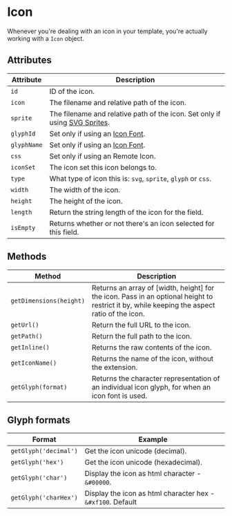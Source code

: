 # Icon
Whenever you're dealing with an icon in your template, you're actually working with a `Icon` object.

## Attributes

Attribute | Description
--- | ---
`id` | ID of the icon.
`icon` | The filename and relative path of the icon.
`sprite` | The filename and relative path of the icon. Set only if using [SVG Sprites](docs:feature-tour/svg-icons).
`glyphId` | Set only if using an [Icon Font](docs:feature-tour/icon-fonts).
`glyphName` | Set only if using an [Icon Font](docs:feature-tour/icon-fonts).
`css` | Set only if using an Remote Icon.
`iconSet` | The icon set this icon belongs to.
`type` | What type of icon this is: `svg`, `sprite`, `glyph` or `css`.
`width` | The width of the icon.
`height` | The height of the icon.
`length` | Return the string length of the icon for the field.
`isEmpty` | Returns whether or not there's an icon selected for this field.

## Methods

Method | Description
--- | ---
`getDimensions(height)` | Returns an array of [width, height] for the icon. Pass in an optional height to restrict it by, while keeping the aspect ratio of the icon.
`getUrl()` | Return the full URL to the icon.
`getPath()` | Return the full path to the icon.
`getInline()` | Returns the raw contents of the icon.
`getIconName()` | Returns the name of the icon, without the extension.
`getGlyph(format)` | Returns the character representation of an individual icon glyph, for when an icon font is used.

## Glyph formats

Format | Example
--- | ---
`getGlyph('decimal')` | Get the icon unicode (decimal).
`getGlyph('hex')` | Get the icon unicode (hexadecimal).
`getGlyph('char')` | Display the icon as html character - `&#00000`.
`getGlyph('charHex')` | Display the icon as html character hex - `&#xf100`. Default
